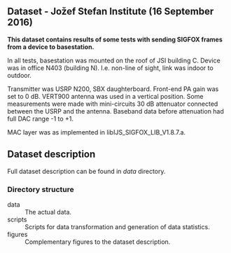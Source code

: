 ## Dataset - Jožef Stefan Institute (16 September 2016)

**This dataset contains results of some tests with sending SIGFOX frames from a device to basestation.**

In all tests, basestation was mounted on the roof of JSI building C. Device was in office N403 (building N). I.e. non-line of sight, link was indoor to outdoor.

Transmitter was USRP N200, SBX daughterboard. Front-end PA gain was set to 0 dB. VERT900 antenna was used in a vertical position. Some measurements were made with mini-circuits 30 dB attenuator connected between the USRP and the antenna. Baseband data before attenuation had full DAC range -1 to +1.

MAC layer was as implemented in libIJS_SIGFOX_LIB_V1.8.7.a.

## Dataset description

Full dataset description can be found in *data* directory.
### Directory structure

<dl>
  <dt>data</dt>
  <dd>The actual data.</dd>

  <dt>scripts</dt>
  <dd>Scripts for data transformation and generation of data statistics.</dd>

  <dt>figures</dt>
  <dd>Complementary figures to the dataset description.</dd>
</dl>